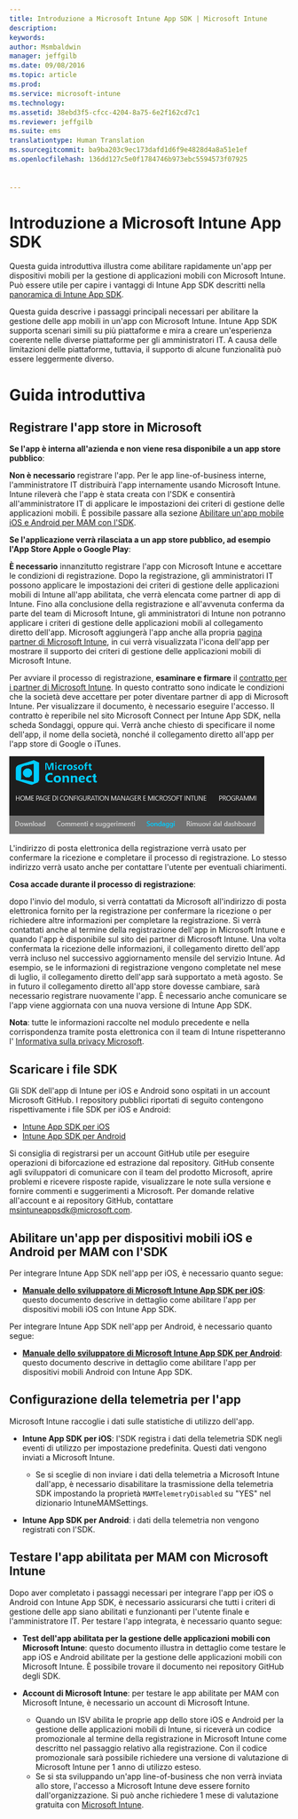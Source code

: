 ```yaml
---
title: Introduzione a Microsoft Intune App SDK | Microsoft Intune
description: 
keywords: 
author: Msmbaldwin
manager: jeffgilb
ms.date: 09/08/2016
ms.topic: article
ms.prod: 
ms.service: microsoft-intune
ms.technology: 
ms.assetid: 38ebd3f5-cfcc-4204-8a75-6e2f162cd7c1
ms.reviewer: jeffgilb
ms.suite: ems
translationtype: Human Translation
ms.sourcegitcommit: ba9ba203c9ec173dafd1d6f9e4828d4a8a51e1ef
ms.openlocfilehash: 136dd127c5e0f1784746b973ebc5594573f07925


---
```


# Introduzione a Microsoft Intune App SDK

Questa guida introduttiva illustra come abilitare rapidamente un'app per dispositivi mobili per la gestione di applicazioni mobili con Microsoft Intune. Può essere utile per capire i vantaggi di Intune App SDK descritti nella [panoramica di Intune App SDK](intune-app-sdk.md).

Questa guida descrive i passaggi principali necessari per abilitare la gestione delle app mobili in un'app con Microsoft Intune. Intune App SDK supporta scenari simili su più piattaforme e mira a creare un'esperienza coerente nelle diverse piattaforme per gli amministratori IT. A causa delle limitazioni delle piattaforme, tuttavia, il supporto di alcune funzionalità può essere leggermente diverso.

# Guida introduttiva

## Registrare l'app store in Microsoft

**Se l'app è interna all'azienda e non viene resa disponibile a un app store pubblico**:

**Non è necessario** registrare l'app. Per le app line-of-business interne, l'amministratore IT distribuirà l'app internamente usando Microsoft Intune. Intune rileverà che l'app è stata creata con l'SDK e consentirà all'amministratore IT di applicare le impostazioni dei criteri di gestione delle applicazioni mobili. È possibile passare alla sezione [Abilitare un'app mobile iOS e Android per MAM con l'SDK](#enable-your-ios-or-android-mobile-app-for-mam-with-the-sdk).

**Se l'applicazione verrà rilasciata a un app store pubblico, ad esempio l'App Store Apple o Google Play**: 

**È necessario** innanzitutto registrare l'app con Microsoft Intune e accettare le condizioni di registrazione. Dopo la registrazione, gli amministratori IT possono applicare le impostazioni dei criteri di gestione delle applicazioni mobili di Intune all'app abilitata, che verrà elencata come partner di app di Intune. Fino alla conclusione della registrazione e all'avvenuta conferma da parte del team di Microsoft Intune, gli amministratori di Intune non potranno applicare i criteri di gestione delle applicazioni mobili al collegamento diretto dell'app. Microsoft aggiungerà l'app anche alla propria [pagina partner di Microsoft Intune](https://www.microsoft.com/en-us/cloud-platform/microsoft-intune-partners), in cui verrà visualizzata l'icona dell'app per mostrare il supporto dei criteri di gestione delle applicazioni mobili di Microsoft Intune.

Per avviare il processo di registrazione, **esaminare e firmare** il [contratto per i partner di Microsoft Intune](https://connect.microsoft.com/ConfigurationManagervnext/Survey/Survey.aspx?SurveyID=17806). In questo contratto sono indicate le condizioni che la società deve accettare per poter diventare partner di app di Microsoft Intune. Per visualizzare il documento, è necessario eseguire l'accesso. Il contratto è reperibile nel sito Microsoft Connect per Intune App SDK, nella scheda Sondaggi, oppure qui. Verrà anche chiesto di specificare il nome dell'app, il nome della società, nonché il collegamento diretto all'app per l'app store di Google o iTunes.

![Microsoft Connect](../media/microsoft-connect.png)

L'indirizzo di posta elettronica della registrazione verrà usato per confermare la ricezione e completare il processo di registrazione. Lo stesso indirizzo verrà usato anche per contattare l'utente per eventuali chiarimenti.

**Cosa accade durante il processo di registrazione**: 

dopo l'invio del modulo, si verrà contattati da Microsoft all'indirizzo di posta elettronica fornito per la registrazione per confermare la ricezione o per richiedere altre informazioni per completare la registrazione. Si verrà contattati anche al termine della registrazione dell'app in Microsoft Intune e quando l'app è disponibile sul sito dei partner di Microsoft Intune. Una volta confermata la ricezione delle informazioni, il collegamento diretto dell'app verrà incluso nel successivo aggiornamento mensile del servizio Intune. Ad esempio, se le informazioni di registrazione vengono completate nel mese di luglio, il collegamento diretto dell'app sarà supportato a metà agosto. Se in futuro il collegamento diretto all'app store dovesse cambiare, sarà necessario registrare nuovamente l'app. È necessario anche comunicare se l'app viene aggiornata con una nuova versione di Intune App SDK.

**Nota**: tutte le informazioni raccolte nel modulo precedente e nella corrispondenza tramite posta elettronica con il team di Intune rispetteranno l' [Informativa sulla privacy Microsoft](https://www.microsoft.com/en-us/privacystatement/default.aspx).

## Scaricare i file SDK

Gli SDK dell'app di Intune per iOS e Android sono ospitati in un account Microsoft GitHub. I repository pubblici riportati di seguito contengono rispettivamente i file SDK per iOS e Android:

* [Intune App SDK per iOS](https://github.com/msintuneappsdk/ms-intune-app-sdk-ios)
* [Intune App SDK per Android](https://github.com/msintuneappsdk/ms-intune-app-sdk-android)

Si consiglia di registrarsi per un account GitHub utile per eseguire operazioni di biforcazione ed estrazione dal repository. GitHub consente agli sviluppatori di comunicare con il team del prodotto Microsoft, aprire problemi e ricevere risposte rapide, visualizzare le note sulla versione e fornire commenti e suggerimenti a Microsoft. Per domande relative all'account e ai repository GitHub, contattare msintuneappsdk@microsoft.com.

## Abilitare un'app per dispositivi mobili iOS e Android per MAM con l'SDK

Per integrare Intune App SDK nell'app per iOS, è necessario quanto segue: 

* **[Manuale dello sviluppatore di Microsoft Intune App SDK per iOS](intune-app-sdk-ios.md)**: questo documento descrive in dettaglio come abilitare l'app per dispositivi mobili iOS con Intune App SDK. 


Per integrare Intune App SDK nell'app per Android, è necessario quanto segue:

* **[Manuale dello sviluppatore di Microsoft Intune App SDK per Android](intune-app-sdk-android.md)**: questo documento descrive in dettaglio come abilitare l'app per dispositivi mobili Android con Intune App SDK. 



## Configurazione della telemetria per l'app

Microsoft Intune raccoglie i dati sulle statistiche di utilizzo dell'app.

* **Intune App SDK per iOS**: l'SDK registra i dati della telemetria SDK negli eventi di utilizzo per impostazione predefinita. Questi dati vengono inviati a Microsoft Intune.

    * Se si sceglie di non inviare i dati della telemetria a Microsoft Intune dall'app, è necessario disabilitare la trasmissione della telemetria SDK impostando la proprietà `MAMTelemetryDisabled` su "YES" nel dizionario IntuneMAMSettings.

* **Intune App SDK per Android**: i dati della telemetria non vengono registrati con l'SDK.

## Testare l'app abilitata per MAM con Microsoft Intune

Dopo aver completato i passaggi necessari per integrare l'app per iOS o Android con Intune App SDK, è necessario assicurarsi che tutti i criteri di gestione delle app siano abilitati e funzionanti per l'utente finale e l'amministratore IT. Per testare l'app integrata, è necessario quanto segue:

<!--TODO-->

* **Test dell'app abilitata per la gestione delle applicazioni mobili con Microsoft Intune**: questo documento illustra in dettaglio come testare le app iOS e Android abilitate per la gestione delle applicazioni mobili con Microsoft Intune. È possibile trovare il documento nei repository GitHub degli SDK.

* **Account di Microsoft Intune**: per testare le app abilitate per MAM con Microsoft Intune, è necessario un account di Microsoft Intune. 
    * Quando un ISV abilita le proprie app dello store iOS e Android per la gestione delle applicazioni mobili di Intune, si riceverà un codice promozionale al termine della registrazione in Microsoft Intune come descritto nel passaggio relativo alla registrazione. Con il codice promozionale sarà possibile richiedere una versione di valutazione di Microsoft Intune per 1 anno di utilizzo esteso. 
    * Se si sta sviluppando un'app line-of-business che non verrà inviata allo store, l'accesso a Microsoft Intune deve essere fornito dall'organizzazione. Si può anche richiedere 1 mese di valutazione gratuita con [Microsoft Intune](https://portal.office.com/Signup/Signup.aspx?OfferId=40BE278A-DFD1-470a-9EF7-9F2596EA7FF9&dl=INTUNE_A&ali=1#0).




<!--HONumber=Sep16_HO4-->


